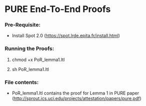 # PURE End-To-End Proofs

### Pre-Requisite:

- Install Spot 2.0 (https://spot.lrde.epita.fr/install.html)

### Running the Proofs:

1) chmod +x PoR_lemma1.ltl

2) sh PoR_lemma1.ltl

### File contents:
- PoR_lemma1.ltl contains the proof for Lemma 1 in PURE paper (http://sprout.ics.uci.edu/projects/attestation/papers/pure.pdf)

